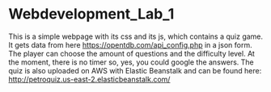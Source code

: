 # Webdevelopment_Lab_1

This is a simple webpage with its css and its js, which contains a quiz game. It gets data from here https://opentdb.com/api_config.php  in a json form. The player can choose the amount of questions and the difficulty level. At the moment, there is no timer so, yes, you could google the answers. 
The quiz is also uploaded on AWS with Elastic Beanstalk and can be found here: http://petroquiz.us-east-2.elasticbeanstalk.com/

